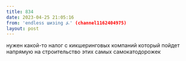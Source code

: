 ```yaml
---
title: 834
date: 2023-04-25 21:05:16
from: 'endless шизing ⍼' (channel1162404975)
layout: post
---
```


нужен какой-то налог с кикшеринговых компаний который пойдет напрямую на строительство этих самых самокатодорожек
